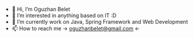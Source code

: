 - 👋 Hi, I’m Oguzhan Belet
- 👀 I’m interested in anything based on IT :D
- 🌱 I’m currently work on Java, Spring Framework and Web Development
- 📫 How to reach me  -> oguzhanbelet@gmail.com <-

<!---
oguzhanbelet/oguzhanbelet is a ✨ special ✨ repository because its `README.md` (this file) appears on your GitHub profile.
You can click the Preview link to take a look at your changes.
--->

